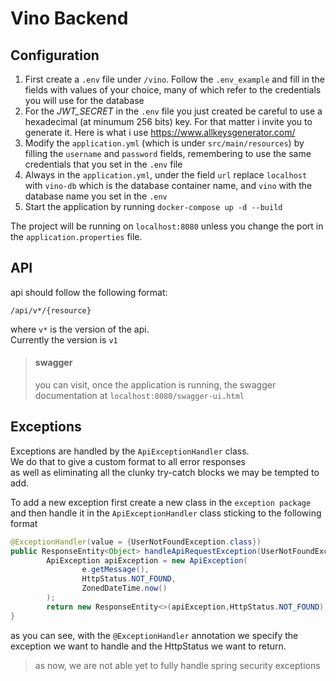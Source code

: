 # Vino Backend

## Configuration

1.  First create a `.env` file under `/vino`. Follow the `.env_example` and fill in the fields with values of your choice, many of which refer to the credentials you will use for the database
2.  For the *JWT_SECRET* in the `.env` file you just created be careful to use a hexadecimal (at minumum 256 bits) key. For that matter i invite you to generate it. Here is what i use https://www.allkeysgenerator.com/
3.  Modify the `application.yml` (which is under `src/main/resources`) by filling the `username` and `password` fields, remembering to use the same credentials that you set in the `.env` file
4.  Always in the `application.yml`, under the field `url` replace `localhost` with `vino-db` which is the database container name, and `vino` with the database name you set in the `.env`
5.  Start the application by running `docker-compose up -d --build` 

The project will be running on `localhost:8080` unless you change the port in the `application.properties` file.

## API

api should follow the following format:

`/api/v*/{resource}`

where `v*` is the version of the api. <br>Currently the version is `v1`

> #### swagger
>
> you can visit, once the application is running, the swagger documentation at `localhost:8080/swagger-ui.html`

## Exceptions

Exceptions are handled by the `ApiExceptionHandler` class. <br>We do that to give a custom format to all error responses <br> as well as eliminating all the clunky try-catch blocks we may be tempted to add.

To add a new exception first create a new class in the `exception package` and then handle it in
the `ApiExceptionHandler` class sticking to the following
format

```java
@ExceptionHandler(value = {UserNotFoundException.class})
public ResponseEntity<Object> handleApiRequestException(UserNotFoundException e){
        ApiException apiException = new ApiException(
                e.getMessage(),
                HttpStatus.NOT_FOUND,
                ZonedDateTime.now()
        );
        return new ResponseEntity<>(apiException,HttpStatus.NOT_FOUND);
}
```

as you can see, with the `@ExceptionHandler` annotation we specify the exception we want to handle and the HttpStatus we
want to return.

> as now, we are not able yet to fully handle spring security exceptions 
